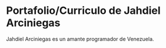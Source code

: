 # Portafolio/Curriculo de Jahdiel Arciniegas

Jahdiel Arciniegas es un amante programador de Venezuela.
